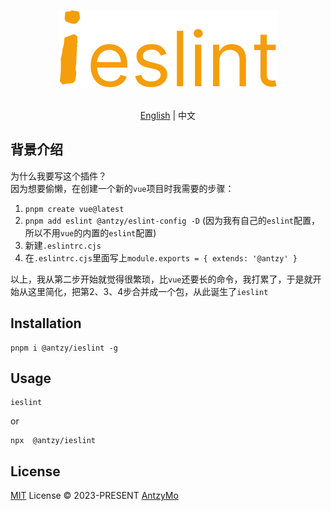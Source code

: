 <p align=center>
<a href="https://github.com/AntzyMo/iEslint-cli"><img src="./assets/logo.svg"/></a>
</p>

<p align="center">
    <br> <a href="https://github.com/AntzyMo/iEslint-cli">English</a> | 中文
</p>


## 背景介绍
为什么我要写这个插件？  
因为想要偷懒，在创建一个新的`vue`项目时我需要的步骤：  
1. `pnpm create vue@latest`
2. `pnpm add eslint @antzy/eslint-config -D` (因为我有自己的`eslint`配置，所以不用`vue`的内置的`eslint`配置)
3. 新建`.eslintrc.cjs`
4. 在`.eslintrc.cjs`里面写上`module.exports = { extends: '@antzy' }`  

以上，我从第二步开始就觉得很繁琐，比`vue`还要长的命令，我打累了，于是就开始从这里简化，把第2、3、4步合并成一个包，从此诞生了`ieslint`


## Installation
```
pnpm i @antzy/ieslint -g
```

## Usage
```shell
ieslint
```
or

```shell
npx  @antzy/ieslint
```

## License
[MIT](./LICENSE) License &copy; 2023-PRESENT [AntzyMo](https://github.com/AntzyMo)



